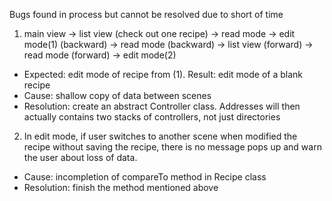 Bugs found in process but cannot be resolved due to short of time

1. main view -> list view (check out one recipe) -> read mode -> edit mode(1) (backward) -> read mode (backward)
-> list view (forward) -> read mode (forward) -> edit mode(2)
  - Expected: edit mode of recipe from (1). Result: edit mode of a blank recipe
  - Cause: shallow copy of data between scenes
  - Resolution: create an abstract Controller class. Addresses will then actually 
  contains two stacks of controllers, not just directories

2. In edit mode, if user switches to another scene when modified the recipe without saving the recipe,
there is no message pops up and warn the user about loss of data.
  - Cause: incompletion of compareTo method in Recipe class
  - Resolution: finish the method mentioned above
